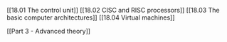 [[18.01 The control unit]]
[[18.02 CISC and RISC processors]]
[[18.03 The basic computer architectures]]
[[18.04 Virtual machines]]

[[Part 3 - Advanced theory]]